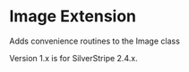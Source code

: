 # Image Extension

Adds convenience routines to the Image class

Version 1.x is for SilverStripe 2.4.x.
